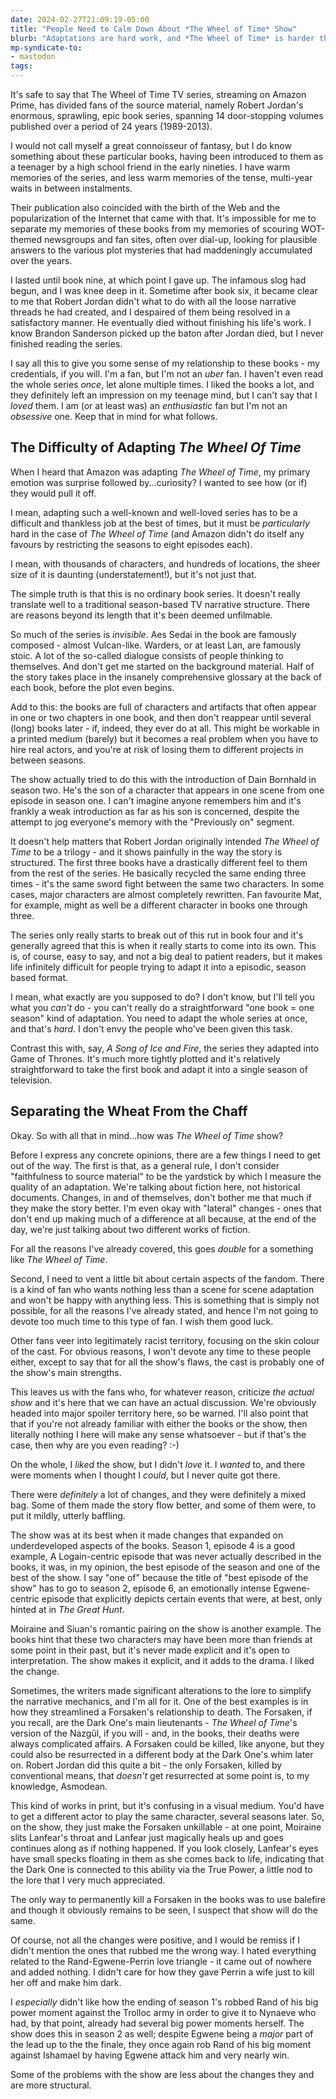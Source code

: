 ```yaml
---
date: 2024-02-27T21:09:19-05:00
title: "People Need to Calm Down About *The Wheel of Time* Show"
blurb: "Adaptations are hard work, and *The Wheel of Time* is harder than most"
mp-syndicate-to:
- mastodon
tags: 
---
```


It's safe to say that The Wheel of Time TV series, streaming on Amazon
Prime, has divided fans of the source material, namely Robert Jordan's
enormous, sprawling, epic book series, spanning 14 door-stopping volumes
published over a period of 24 years (1989-2013).

I would not call myself a great connoisseur of fantasy, but I do know
something about these particular books, having been introduced to them as a
teenager by a high school friend in the early nineties.  I have warm
memories of the series, and less warm memories of the tense, multi-year
waits in between instalments.

Their publication also coincided with the birth of the Web and the
popularization of the Internet that came with that.  It's impossible for me
to separate my memories of these books from my memories of scouring
WOT-themed newsgroups and fan sites, often over dial-up, looking for
plausible answers to the various plot mysteries that had maddeningly
accumulated over the years.

I lasted until book nine, at which point I gave up.  The infamous slog had
begun, and I was knee deep in it.  Sometime after book six, it became clear
to me that Robert Jordan didn't what to do with all the loose narrative
threads he had created, and I despaired of them being resolved in a
satisfactory manner.  He eventually died without finishing his life's work.
I know Brandon Sanderson picked up the baton after Jordan died, but I never
finished reading the series.

I say all this to give you some sense of my relationship to these books - my
credentials, if you will.  I'm a fan, but I'm not an *uber* fan.  I haven't
even read the whole series *once*, let alone multiple times.  I liked the
books a lot, and they definitely left an impression on my teenage mind, but
I can't say that I *loved* them.  I am (or at least was) an *enthusiastic*
fan but I'm not an *obsessive* one.  Keep that in mind for what follows.

## The Difficulty of Adapting *The Wheel Of Time*

When I heard that Amazon was adapting *The Wheel of Time*, my primary
emotion was surprise followed by...curiosity?  I wanted to see how (or if)
they would pull it off.

I mean, adapting such a well-known and well-loved series has to be a
difficult and thankless job at the best of times, but it must be
*particularly* hard in the case of *The Wheel of Time* (and Amazon didn't do
itself any favours by restricting the seasons to eight episodes each).

I mean, with thousands of characters, and hundreds of locations, the sheer
size of it is daunting (understatement!), but it's not just that.

The simple truth is that this is no ordinary book series.  It doesn't really
translate well to a traditional season-based TV narrative structure. There
are reasons beyond its length that it's been deemed unfilmable.

So much of the series is *invisible*.  Aes Sedai in the book are famously
composed - almost Vulcan-like.  Warders, or at least Lan, are famously
stoic.  A lot of the so-called dialogue consists of people thinking to
themselves.  And don't get me started on the background material.  Half of
the story takes place in the insanely comprehensive glossary at the back of
each book, before the plot even begins.

Add to this: the books are full of characters and artifacts that often
appear in one or two chapters in one book, and then don't reappear until
several (long) books later - if, indeed, they ever do at all.  This might be
workable in a printed medium (barely) but it becomes a real problem when you
have to hire real actors, and you're at risk of losing them to different
projects in between seasons.

The show actually tried to do this with the introduction of Dain Bornhald in
season two.  He's the son of a character that appears in one scene from one
episode in season one.  I can't imagine anyone remembers him and it's
frankly a weak introduction as far as his son is concerned, despite the
attempt to jog everyone's memory with the "Previously on" segment.

It doesn't help matters that Robert Jordan originally intended *The Wheel of
Time* to be a trilogy - and it shows painfully in the way the story is
structured.  The first three books have a drastically different feel to them
from the rest of the series.  He basically recycled the same ending three
times - it's the same sword fight between the same two characters.  In some
cases, major characters are almost completely rewritten.  Fan favourite Mat,
for example, might as well be a different character in books one through
three.

The series only really starts to break out of this rut in book four and it's
generally agreed that this is when it really starts to come into its own.
This is, of course, easy to say, and not a big deal to patient readers, but
it makes life infinitely difficult for people trying to adapt it into a
episodic, season based format.

I mean, what exactly are you supposed to do?  I don't know, but I'll tell
you what you *can't* do - you can't really do a straightforward "one book =
one season" kind of adaptation.  You need to adapt the whole series at
once, and that's *hard*.  I don't envy the people who've been given this
task.

Contrast this with, say, *A Song of Ice and Fire*, the series they adapted
into Game of Thrones.  It's much more tightly plotted and it's relatively
straightforward to take the first book and adapt it into a single season of
television.

## Separating the Wheat From the Chaff

Okay. So with all that in mind...how was *The Wheel of Time* show?

Before I express any concrete opinions, there are a few things I need to get
out of the way.  The first is that, as a general rule, I don't consider
"faithfulness to source material" to be the yardstick by which I measure the
quality of an adaptation.  We're talking about fiction here, not historical
documents.  Changes, in and of themselves, don't bother me that much if they
make the story better.  I'm even okay with "lateral" changes - ones that
don't end up making much of a difference at all because, at the end of the
day, we're just talking about two different works of fiction.

For all the reasons I've already covered, this goes *double* for a something
like *The Wheel of Time*.

Second, I need to vent a little bit about certain aspects of the fandom.
There is a kind of fan who wants nothing less than a scene for scene
adaptation and won't be happy with anything less.  This is something that is
simply not possible, for all the reasons I've already stated, and hence I'm
not going to devote too much time to this type of fan.  I wish them good
luck.

Other fans veer into legitimately racist territory, focusing on the skin
colour of the cast.  For obvious reasons, I won't devote any time to these
people either, except to say that for all the show's flaws, the cast is
probably one of the show's main strengths.

This leaves us with the fans who, for whatever reason, criticize *the actual
show* and it's here that we can have an actual discussion.  We're obviously
headed into major spoiler territory here, so be warned.  I'll also point
that that if you're not already familiar with either the books or the show,
then literally nothing I here will make any sense whatsoever - but if that's
the case, then why are you even reading? :-)

On the whole, I *liked* the show, but I didn't *love* it.  I *wanted* to,
and there were moments when I thought I *could*, but I never quite got
there.

There were *definitely* a lot of changes, and they were definitely a mixed
bag.  Some of them made the story flow better, and some of them were, to put
it mildly, utterly baffling.

The show was at its best when it made changes that expanded on
underdeveloped aspects of the books.  Season 1, episode 4 is a good example,
A Logain-centric episode that was never actually described in the books, it
was, in my opinion, the best episode of the season and one of the best of
the show.  I say "one of" because the title of "best episode of the show"
has to go to season 2, episode 6, an emotionally intense Egwene-centric
episode that explicitly depicts certain events that were, at best, only
hinted at in *The Great Hunt*.

Moiraine and Siuan's romantic pairing on the show is another example.  The
books hint that these two characters may have been more than friends at some
point in their past, but it's never made explicit and it's open to
interpretation.  The show makes it explicit, and it adds to the drama.  I
liked the change.

Sometimes, the writers made significant alterations to the lore to simplify
the narrative mechanics, and I'm all for it.  One of the best examples is in
how they streamlined a Forsaken's relationship to death.  The Forsaken, if
you recall, are the Dark One's main lieutenants - *The Wheel of Time*'s
version of the Nazgûl, if you will - and, in the books, their deaths were
always complicated affairs.  A Forsaken could be killed, like anyone, but
they could also be resurrected in a different body at the Dark One's whim
later on.  Robert Jordan did this quite a bit - the only Forsaken, killed by
conventional means, that *doesn't* get resurrected at some point is, to my
knowledge, Asmodean.

This kind of works in print, but it's confusing in a visual medium.  You'd
have to get a different actor to play the same character, several seasons
later.  So, on the show, they just make the Forsaken unkillable - at one
point, Moiraine slits Lanfear's throat and Lanfear just magically heals up
and goes continues along as if nothing happened.  If you look closely,
Lanfear's eyes have small specks floating in them as she comes back to life,
indicating that the Dark One is connected to this ability via the True
Power, a little nod to the lore that I very much appreciated.

The only way to permanently kill a Forsaken in the books was to use balefire
and though it obviously remains to be seen, I suspect that show will do the
same.

Of course, not all the changes were positive, and I would be remiss if I
didn't mention the ones that rubbed me the wrong way. I hated everything
related to the Rand-Egwene-Perrin love triangle - it came out of nowhere and
added nothing.  I didn't care for how they gave Perrin a wife just to kill
her off and make him dark.

I *especially* didn't like how the ending of season 1's robbed Rand of his
big power moment against the Trolloc army in order to give it to Nynaeve who
had, by that point, already had several big power moments herself.  The show
does this in season 2 as well; despite Egwene being a *major* part of the
lead up to the the finale, they once again rob Rand of his big moment
against Ishamael by having Egwene attack him and very nearly win.

Some of the problems with the show are less about the changes they and are
more structural.

